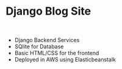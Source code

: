 <h1>Django Blog Site</h1>
<br>
<ul>
  <li>Django Backend Services</li>
  <li>SQlite for Database</li>
  <li>Basic HTML/CSS for the frontend</li>
  <li>Deployed in AWS using Elasticbeanstalk</li>
</ul>
